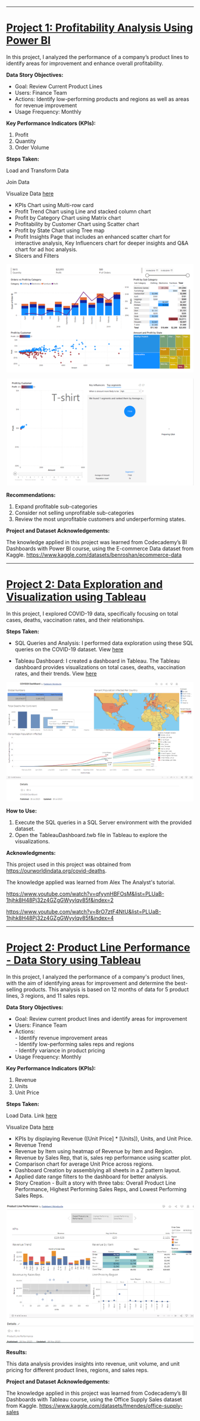 <hr>

# [Project 1: Profitability Analysis Using Power BI](https://drive.google.com/file/d/1IppUJsQNDVFO0C9AyMTPv-eQPmuG0Ixy/view?usp=sharing)

In this project, I analyzed the performance of a company’s product lines to identify areas for improvement and enhance overall profitability.

**Data Story Objectives:**

*  Goal: Review Current Product Lines
*  Users: Finance Team
*  Actions: Identify low-performing products and regions as well as areas for revenue improvement
*  Usage Frequency: Monthly

**Key Performance Indicators (KPIs):**
1.	Profit
2.	Quantity
3.	Order Volume

**Steps Taken:**

Load and Transform Data

Join Data

Visualize Data [here](https://drive.google.com/file/d/12Jvf1eskCjuLvB2J1vkahYhX2r-jAz9f/view?usp=sharing)
*  KPIs Chart using Multi-row card
*  Profit Trend Chart using Line and stacked column chart
*  Profit by Category Chart using Matrix chart
*  Profitability by Customer Chart using Scatter chart
*  Profit by State Chart using Tree map
*  Profit Insights Page that includes an enhanced scatter chart for interactive analysis, Key Influencers chart for deeper insights and Q&A chart for ad hoc analysis.
*  Slicers and Filters

 ![image 1](Images/analysis.png)
 
 ![image 2](Images/insight.png)


**Recommendations:**
1.	Expand profitable sub-categories
2.	Consider not selling unprofitable sub-categories
3.  Review the most unprofitable customers and underperforming states.

**Project and Dataset Acknowledgements:**

The knowledge applied in this project was learned from Codecademy’s BI Dashboards with Power BI course, using the E-commerce Data dataset from Kaggle. https://www.kaggle.com/datasets/benroshan/ecommerce-data

<hr>

# [Project 2: Data Exploration and Visualization using Tableau](https://public.tableau.com/app/profile/fadekemi.akinduyile/viz/COVID19DashBoard_16897023854090/Dashboard1)

In this project, I explored COVID-19 data, specifically focusing on total cases, deaths, vaccination rates, and their relationships.

**Steps Taken:**

* SQL Queries and Analysis: I performed data exploration using these SQL queries on the COVID-19 dataset. View [here](https://github.com/FadekemiAkinduyile/SQL-Data-Projects/blob/main/SQLQuery%20-%20COVID19%20Project.sql)

* Tableau Dashboard: I created a dashboard in Tableau. The Tableau dashboard provides visualizations on total cases, deaths, vaccination rates, and their trends. View [here](https://public.tableau.com/app/profile/fadekemi.akinduyile/viz/COVID19DashBoard_16897023854090/Dashboard1)

![image](Images/covid.png)

**How to Use:**

1. Execute the SQL queries in a SQL Server environment with the provided dataset.
2. Open the TableauDashboard.twb file in Tableau to explore the visualizations.

**Acknowledgments:**

This project used in this project was obtained from https://ourworldindata.org/covid-deaths.

The knowledge applied was learned from Alex The Analyst's tutorial.

https://www.youtube.com/watch?v=qfyynHBFOsM&list=PLUaB-1hjhk8H48Pj32z4GZgGWyylqv85f&index=2

https://www.youtube.com/watch?v=8rO7ztF4NtU&list=PLUaB-1hjhk8H48Pj32z4GZgGWyylqv85f&index=4

<hr>

# [Project 2: Product Line Performance - Data Story using Tableau](https://public.tableau.com/app/profile/fadekemi.akinduyile/viz/ProductLinePerformance_17010292790450/ProductLinePerformance)

In this project, I analyzed the performance of a company's product lines, with the aim of identifying areas for improvement and determine the best-selling products. This analysis is based on 12 months of data for 5 product lines, 3 regions, and 11 sales reps.

**Data Story Objectives:**

*  Goal: Review current product lines and identify areas for improvement
*  Users: Finance Team
*  Actions: <br> - Identify revenue improvement areas<br> - Identify low-performing sales reps and regions<br> - Identify variance in product pricing
*  Usage Frequency: Monthly

**Key Performance Indicators (KPIs):**
1.	Revenue
2.	Units
3.	Unit Price

**Steps Taken:**

Load Data. Link [here](https://www.kaggle.com/datasets/fmendes/office-supply-sales)

Visualize Data [here](https://public.tableau.com/app/profile/fadekemi.akinduyile/viz/ProductLinePerformance_17010292790450/ProductLinePerformance)
* KPIs by displaying Revenue ([Unit Price] * [Units]), Units, and Unit Price.
* Revenue Trend
* Revenue by Item using heatmap of Revenue by Item and Region.
* Revenue by Sales Rep, that is, sales rep performance using scatter plot.
* Comparison chart for average Unit Price across regions.
* Dashboard Creation by assemblying all sheets in a Z pattern layout.
* Applied date range filters to the dashboard for better analysis.
* Story Creation - Built a story with three tabs: Overall Product Line Performance, Highest Performing Sales Reps, and Lowest Performing Sales Reps.

![image](Images/performance.png)

**Results:**

This data analysis provides insights into revenue, unit volume, and unit pricing for different product lines, regions, and sales reps.

**Project and Dataset Acknowledgements:**

The knowledge applied in this project was learned from Codecademy’s BI Dashboards with Tableau course, using the Office Supply Sales dataset from Kaggle. https://www.kaggle.com/datasets/fmendes/office-supply-sales



















